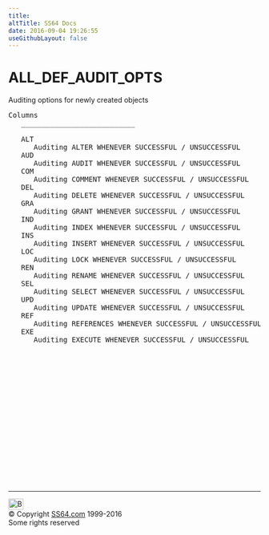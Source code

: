```yaml
---
title:
altTitle: SS64 Docs
date: 2016-09-04 19:26:55
useGithubLayout: false
---
```

<!-- #BeginLibraryItem "/Library/head_orad.lbi" --><!-- #EndLibraryItem --><h1>ALL_DEF_AUDIT_OPTS </h1><p> Auditing options for newly created objects </p> 
 
<pre>Columns
   ___________________________
 
   ALT
      Auditing ALTER WHENEVER SUCCESSFUL / UNSUCCESSFUL
   AUD
      Auditing AUDIT WHENEVER SUCCESSFUL / UNSUCCESSFUL
   COM
      Auditing COMMENT WHENEVER SUCCESSFUL / UNSUCCESSFUL
   DEL
      Auditing DELETE WHENEVER SUCCESSFUL / UNSUCCESSFUL
   GRA
      Auditing GRANT WHENEVER SUCCESSFUL / UNSUCCESSFUL
   IND
      Auditing INDEX WHENEVER SUCCESSFUL / UNSUCCESSFUL
   INS
      Auditing INSERT WHENEVER SUCCESSFUL / UNSUCCESSFUL
   LOC
      Auditing LOCK WHENEVER SUCCESSFUL / UNSUCCESSFUL
   REN
      Auditing RENAME WHENEVER SUCCESSFUL / UNSUCCESSFUL
   SEL
      Auditing SELECT WHENEVER SUCCESSFUL / UNSUCCESSFUL
   UPD
      Auditing UPDATE WHENEVER SUCCESSFUL / UNSUCCESSFUL
   REF
      Auditing REFERENCES WHENEVER SUCCESSFUL / UNSUCCESSFUL (not used)
   EXE
      Auditing EXECUTE WHENEVER SUCCESSFUL / UNSUCCESSFUL

</pre><!-- #BeginLibraryItem "/Library/foot_orad.lbi" --><p>
<!-- oracle-footer -->
<ins class="adsbygoogle" style="display:inline-block;width:300px;height:250px" data-ad-client="ca-pub-6140977852749469" data-ad-slot="4275490898"></ins>
<script>
(adsbygoogle = window.adsbygoogle || []).push({});
</script></p>
<hr>
<div id="bl" class="footer"><a href="ALL_DEF_AUDIT_OPTS.html#"><img src="../images/top.png" width="30" height="22" alt="Back to the Top"></a></div>
<div id="br" class="footer, tagline">© Copyright <a href="http://ss64.com/">SS64.com</a> 1999-2016<br>
Some rights reserved</div>
<!-- #EndLibraryItem -->

